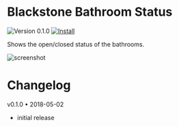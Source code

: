 # Blackstone Bathroom Status

![Version 0.1.0](https://img.shields.io/badge/Version-0.1.0-blue.svg)
[![Install](https://img.shields.io/badge/Chrome_Webstore-Install-brightgreen.svg)](https://chrome.google.com/webstore/detail/ngieggdpiiohlhkbfgooiijpdclbcpii)

Shows the open/closed status of the bathrooms.

![screenshot](https://i.imgur.com/5v6dHdm.jpg)

# Changelog

v0.1.0 • 2018-05-02
- initial release